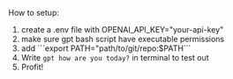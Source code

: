 How to setup:
1. create a .env file with OPENAI_API_KEY="your-api-key"
2. make sure gpt bash script have executable permissions
3. add ´´´export PATH="path/to/git/repo:$PATH```
4. Write ```gpt how are you today?``` in terminal to test out
5. Profit!
